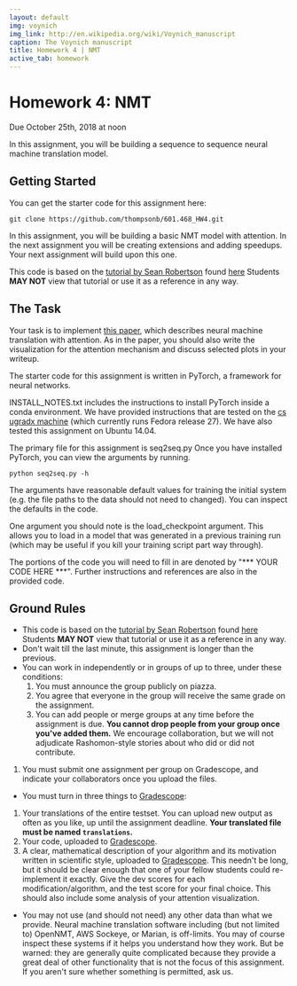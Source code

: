 ```yaml
---
layout: default
img: voynich
img_link: http://en.wikipedia.org/wiki/Voynich_manuscript 
caption: The Voynich manuscript
title: Homework 4 | NMT
active_tab: homework
---
```


<span class="text-muted">Homework 4:</span> NMT
=============================================================

Due  October 25th, 2018 at noon


In this assignment, you will be building a sequence to sequence neural machine translation model. 


Getting Started
---------------
You can get the starter code for this assignment here: 

    git clone https://github.com/thompsonb/601.468_HW4.git

In this assignment, you will be building a basic NMT model with attention. In the next assignment you will be creating extensions and adding speedups. Your next assignment will build upon this one. 

This code is based on the [tutorial by Sean Robertson](https://github.com/spro/practical-pytorch) found [here](https://pytorch.org/tutorials/intermediate/seq2seq_translation_tutorial.html)
Students __MAY NOT__ view that tutorial or use it as a reference in any way. 


The Task
--------

Your task is to implement [this paper](https://arxiv.org/pdf/1409.0473.pdf), which describes neural machine translation with attention. 
As in the paper, you should also write the visualization for the attention mechanism and discuss selected plots in your writeup. 

The starter code for this assignment is written in PyTorch, a framework for neural networks. 


INSTALL_NOTES.txt includes the instructions to install PyTorch inside a conda environment. We have provided instructions that are tested on the [cs ugradx machine](https://support.cs.jhu.edu/wiki/Obtaining_CS_Computer_Accounts) (which currently runs Fedora release 27). We have also tested this assignment on Ubuntu 14.04.



The primary file for this assignment is seq2seq.py
Once you have installed PyTorch, you can view the arguments by running.

    python seq2seq.py -h

The arguments have reasonable default values for training the initial system (e.g. the file paths to the data should not need to changed). You can inspect the defaults in the code. 

One argument you should note is the load_checkpoint argument. This allows you to load in a model that was generated in a previous training run (which may be useful if you kill your training script part way through).

The portions of the code you will need to fill in are denoted by "*** YOUR CODE HERE ***". Further instructions and references are also in the provided code.


Ground Rules
------------

* This code is based on the [tutorial by Sean Robertson](https://github.com/spro/practical-pytorch) found [here](https://pytorch.org/tutorials/intermediate/seq2seq_translation_tutorial.html)
Students __MAY NOT__ view that tutorial or use it as a reference in any way.  
* Don't wait till the last minute, this assignment is longer than the previous.
* You can work in independently or in groups of up to three, under these 
  conditions: 
  1. You must announce the group publicly on piazza.
  1. You agree that everyone in the group will receive the same grade on the assignment. 
  1. You can add people or merge groups at any time before the assignment is
     due. **You cannot drop people from your group once you've added them.**
  We encourage collaboration, but we will not adjudicate Rashomon-style 
  stories about who did or did not contribute.
 1. You must submit one assignment per group on Gradescope, and indicate your collaborators once you upload the files.  
 * You must turn in three things to [Gradescope](https://www.gradescope.com/):
  1. Your translations of the entire testset. You can upload new output as often as you like, up until the assignment deadline. **Your translated file must be named `translations`.**
  1. Your code, uploaded to [Gradescope](https://www.gradescope.com/). 
  1. A clear, mathematical description of your algorithm and its motivation
     written in scientific style, uploaded to [Gradescope](https://www.gradescope.com/). This needn't be long, but it should be
     clear enough that one of your fellow students could re-implement it 
     exactly. Give the dev scores for each modification/algorithm, and the test score for your final choice.
     This should also include some analysis of your attention visualization. 
*  You may not use (and should not need) any other data than what we provide. Neural machine translation software including (but not limited to)
   OpenNMT, AWS Sockeye, or Marian,  is off-limits. You may of course inspect 
   these systems if it helps you understand how they work. But be warned: they are
   generally quite complicated because they provide a great deal of other
   functionality that is not the focus of this assignment.
   If you aren't sure whether something is permitted, 
   ask us. 

